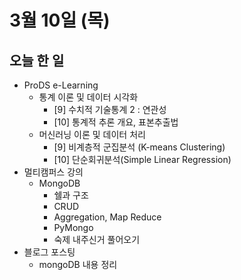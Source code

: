# 3월 10일 (목)

## 오늘 한 일

* ProDS e-Learning
  * 통계 이론 및 데이터 시각화
    * [9]  수치적 기술통계 2 : 연관성
    * [10] 통계적 추론 개요, 표본추출법
  * 머신러닝 이론 및 데이터 처리
    * [9] 비계층적 군집분석 (K-means Clustering)
    * [10] 단순회귀분석(Simple Linear Regression)
* 멀티캠퍼스 강의
  * MongoDB
    * 쉘과 구조
    * CRUD
    * Aggregation, Map Reduce
    * PyMongo
    * 숙제 내주신거 풀어오기
* 블로그 포스팅
  * mongoDB 내용 정리